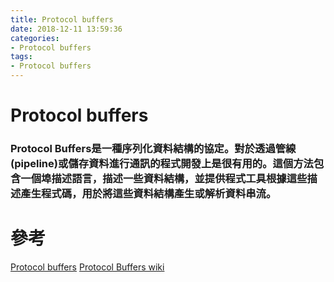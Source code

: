 ```yaml
---
title: Protocol buffers
date: 2018-12-11 13:59:36
categories:
- Protocol buffers
tags:
- Protocol buffers
---
```


# Protocol buffers

### Protocol Buffers是一種序列化資料結構的協定。對於透過管線(pipeline)或儲存資料進行通訊的程式開發上是很有用的。這個方法包含一個埠描述語言，描述一些資料結構，並提供程式工具根據這些描述產生程式碼，用於將這些資料結構產生或解析資料串流。


# 參考

[Protocol buffers](https://developers.google.com/protocol-buffers/)
[Protocol Buffers wiki](https://zh.wikipedia.org/wiki/Protocol_Buffers)